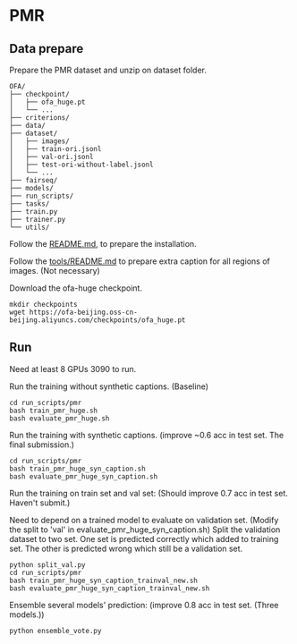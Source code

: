 # PMR 

## Data prepare
Prepare the PMR dataset and unzip on dataset folder.

```
OFA/
├── checkpoint/
│   ├── ofa_huge.pt
│   └── ...
├── criterions/
├── data/
├── dataset/
│   ├── images/
│   ├── train-ori.jsonl
│   ├── val-ori.jsonl
│   ├── test-ori-without-label.jsonl
│   └── ...
├── fairseq/
├── models/
├── run_scripts/
├── tasks/
├── train.py
├── trainer.py
└── utils/
```

Follow the [README.md](README.md), to prepare the installation.

Follow the [tools/README.md](tools/README.md) to prepare extra caption for all regions of images. (Not necessary)

Download the ofa-huge checkpoint.

    mkdir checkpoints
    wget https://ofa-beijing.oss-cn-beijing.aliyuncs.com/checkpoints/ofa_huge.pt

## Run
Need at least 8 GPUs 3090 to run.

Run the training without synthetic captions. (Baseline)

    cd run_scripts/pmr
    bash train_pmr_huge.sh
    bash evaluate_pmr_huge.sh

Run the training with synthetic captions. (improve ~0.6 acc in test set. The final submission.)

    cd run_scripts/pmr
    bash train_pmr_huge_syn_caption.sh
    bash evaluate_pmr_huge_syn_caption.sh

Run the training on train set and val set: (Should improve 0.7 acc in test set. Haven't submit.)

Need to depend on a trained model to evaluate on validation set. (Modify the split to 'val' in evaluate_pmr_huge_syn_caption.sh) 
Split the validation dataset to two set. 
One set is predicted correctly which added to training set. The other is predicted wrong which still be a validation set. 

    python split_val.py  
    cd run_scripts/pmr
    bash train_pmr_huge_syn_caption_trainval_new.sh
    bash evaluate_pmr_huge_syn_caption_trainval_new.sh

Ensemble several models' prediction: (improve 0.8 acc in test set. (Three models.))

    python ensemble_vote.py


